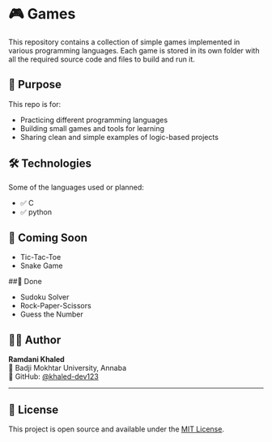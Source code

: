 # 🎮 Games

This repository contains a collection of simple games implemented in various programming languages. Each game is stored in its own folder with all the required source code and files to build and run it.


## 🧠 Purpose

This repo is for:

- Practicing different programming languages
- Building small games and tools for learning
- Sharing clean and simple examples of logic-based projects

## 🛠️ Technologies

Some of the languages used or planned:

- ✅ C
- ✅ python

## 🧭 Coming Soon

- Tic-Tac-Toe 
- Snake Game

##🚀 Done

- Sudoku Solver
- Rock-Paper-Scissors
- Guess the Number  


## 👨‍💻 Author

**Ramdani Khaled**  
📍 Badji Mokhtar University, Annaba  
💼 GitHub: [@khaled-dev123](https://github.com/khaled-dev123)

---

## 📜 License

This project is open source and available under the [MIT License](LICENSE).
